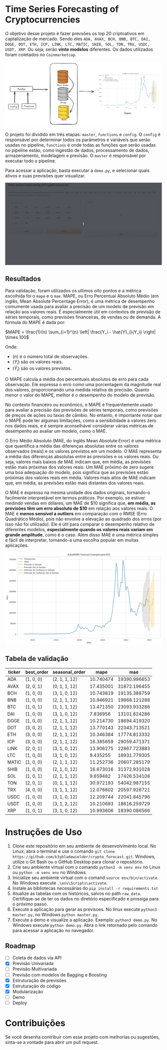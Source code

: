 # Time Series Forecasting of Cryptocurrencies

O objetivo desse projeto é fazer prevsões os top 20 criptoativos em captalização de mercado. Sendo eles ```ADA, AVAX, BCH, BNB, BTC, DAI, DOGE, DOT, ETH, ICP, LINK, LTC, MATIC, SHIB, SOL, TON, TRX, USDC, USDT, XRP```. Ou seja, serão **vinte modelos** diferentes. Os dados utilizados foram coletados no ```Coinmarketcap```. 

<img src="framework.png">

O projeto foi dividido em três etapas: ```master```, ```functions``` e ```config```. O ```config``` é responsável por determinar todos os parâmetros e variáveis que serão usadas no pipeline, ```functions``` é onde todas as funções que serão usadas no pipeline estão, como ingestão de dados, processamento de dados, armazenamento, modelagem e previsão. O ```master``` é responsável por executar todo o pipeline.

Para acessar a aplicação, basta executar a ```demo.py```, e selecionar quais ativos e suas previsões quer visualizar.

<img src="demo.gif"> 

## Resultados
Para validação, foram utilizados os ultimos oito pontos e a métrica escolhida foi o ```mape``` e o ```mae```. MAPE, ou Erro Percentual Absoluto Médio (em inglês, Mean Absolute Percentage Error), é uma métrica de desempenho comumente usada para avaliar a precisão de um modelo de previsão em relação aos valores reais. É especialmente útil em contextos de previsão de séries temporais, como previsões financeiras, de vendas ou de demanda. A fórmula do MAPE é dada por:

$MAPE = \frac{1}{n} \sum_{i=1}^{n} \left| \frac{Y_i - \hat{Y}_i}{Y_i} \right| \times 100$

Onde:
- $(n)$ é o número total de observações.
- $(Y_i)$ são os valores reais.
- $(\hat{Y}_i)$ são os valores previstos.

O MAPE calcula a média dos percentuais absolutos de erro para cada observação. Ele expressa o erro como uma porcentagem da magnitude real dos valores, proporcionando uma medida relativa de precisão. Quanto menor o valor do MAPE, melhor é o desempenho do modelo de previsão.

No contexto financeiro ou econômico, o MAPE é frequentemente usado para avaliar a precisão das previsões de séries temporais, como previsões de preços de ações ou taxas de câmbio. No entanto, é importante notar que o MAPE pode ter algumas limitações, como a sensibilidade a valores zero nos dados reais, e é sempre aconselhável considerar várias métricas de desempenho ao avaliar um modelo, como o MAE.

O Erro Médio Absoluto (MAE, do inglês Mean Absolute Error) é uma métrica que quantifica a média das diferenças absolutas entre os valores observados (reais) e os valores previstos em um modelo. O MAE representa a média das diferenças absolutas entre as previsões e os valores reais. Ou seja, valores mais baixos de MAE indicam que, em média, as previsões estão mais próximas dos valores reais. Um MAE próximo de zero sugere uma boa adequação do modelo, pois significa que as previsões estão próximas dos valores reais em média. Valores mais altos de MAE indicam que, em média, as previsões estão mais distantes dos valores reais.

O MAE é expresso na mesma unidade dos dados originais, tornando-o facilmente interpretável em termos práticos. Por exemplo, se estiver medindo vendas em dólares, um MAE de $10 significa que, **em média, as previsões têm um erro absoluto de $10** em relação aos valores reais. O MAE é **menos sensível a outliers** em comparação com o RMSE (Erro Quadrático Médio), pois não envolve a elevação ao quadrado dos erros (por isso não foi utilizado). Ele é útil para comparar o desempenho relativo de diferentes modelos, **especialmente quando os valores reais variam em grande amplitude**, como é o caso. Além disso MAE é uma métrica simples e fácil de interpretar, tornando-a uma escolha popular em muitas aplicações.

<img src="evaluation.png">

## Tabela de validação

| ticker | best_order | seasonal_order |    mape    |       mae       |
|--------|------------|-----------------|------------|-----------------|
|   ADA  | [1, 0, 0]  | [2, 1, 1, 12]   | 10.740474  | 19390.996653    |
|  AVAX  | [2, 0, 1]  | [0, 1, 1, 12]   | 17.435001  | 31872.196455    |
|   BCH  | [1, 0, 0]  | [3, 1, 0, 12]   | 10.743819  | 19135.388759    |
|   BNB  | [1, 0, 0]  | [2, 1, 1, 12]   | 10.946921  | 19868.121288    |
|   BTC  | [1, 0, 1]  | [1, 1, 1, 12]   | 13.471350  | 23093.933286    |
|   DAI  | [1, 0, 0]  | [3, 1, 0, 12]   |  7.836956  | 13101.624286    |
|  DOGE  | [1, 0, 0]  | [2, 1, 1, 12]   | 10.214730  | 18694.419320    |
|   DOT  | [3, 0, 2]  | [2, 1, 1, 12]   | 13.770143  | 22343.713521    |
|   ETH  | [3, 0, 0]  | [2, 1, 1, 12]   | 10.346384  | 17774.813332    |
|   ICP  | [3, 0, 0]  | [2, 1, 1, 12]   | 16.385659  | 29059.471371    |
|  LINK  | [2, 0, 1]  | [3, 1, 0, 12]   | 13.906275  | 22867.723883    |
|   LTC  | [1, 0, 0]  | [3, 1, 0, 12]   |  9.435255  | 16931.779305    |
|  MATIC | [1, 0, 0]  | [2, 1, 1, 12]   | 11.252736  | 20607.285179    |
|  SHIB  | [1, 0, 0]  | [2, 1, 0, 12]   | 16.673016  | 31372.931028    |
|   SOL  | [1, 0, 1]  | [2, 1, 1, 12]   |  9.659482  | 17426.534108    |
|   TON  | [2, 0, 1]  | [0, 1, 1, 12]   | 30.972193  | 54042.987155    |
|   TRX  | [4, 0, 0]  | [3, 1, 1, 12]   | 12.076602  | 20597.926721    |
|  USDC  | [1, 0, 0]  | [3, 1, 0, 12]   | 12.209744  | 22041.845796    |
|  USDT  | [1, 0, 0]  | [3, 1, 2, 12]   | 10.210693  | 18616.259729    |
|   XRP  | [1, 0, 1]  | [3, 1, 0, 12]   | 10.993606  | 18390.086566    |

# Instruções de Uso
1. Clone este repositório em seu ambiente de desenvolvimento local. No Linux, abra o terminal e use o comando `git clone https://github.com/k3ybladewielder/crypto_forecast.git`. Windows, utilize o Git Bash ou o GitHub Desktop para clonar o repositório.
2. Crie seu ambiente virtual com o comando ```python3 -m venv env``` no Linux ou `python -m venv env` no Windows.
3. Inicialize seu ambiente virtual com o comand ```source env/bin/activate```. No Windows execute `.\env\Scripts\activate`.
4. Instale as bibliotecas necessárias do ```pip install -r requirements.txt```
5. Atualize as tabelas com os históricos, salvos no path `raw_data`. Certifique-se de ter os dados no diretório especificado e prossiga para o próximo passo.
6. Execute a aplicação para gerar as previsoes. No linux execute ```python3 master.py```, no Windows `python master.py`.
7. Execute a demo e visualize a aplicação. Exemplo: ```python3 demo.py```. No Windows execute `python demo.py`. Abra o link retornado pelo comando para acessar a aplicação no navegador.

## Roadmap
- [ ] Coleta de dados via API
- [X] Previsão Univariada
- [ ] Previsão Multivariada
- [ ] Previsão com modelos de Bagging e Boosting
- [X] Estruturação de previsões
- [X] Estruturação do código
- [X] Modularização
- [ ] Demo
- [ ] Deploy

# Contribuições
Se você desenha contribuir com esse projeto com melhorias ou sugestões, sinta-se a vontade para abrir um pull request.

